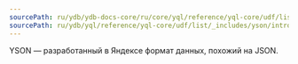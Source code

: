 ```yaml
---
sourcePath: ru/ydb/ydb-docs-core/ru/core/yql/reference/yql-core/udf/list/_includes/yson/intro_header.md
sourcePath: ru/ydb/yql/reference/yql-core/udf/list/_includes/yson/intro_header.md
---
```

YSON — разработанный в Яндексе формат данных, похожий на JSON.